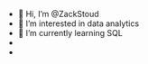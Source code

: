 - 👋 Hi, I’m @ZackStoud
- 👀 I’m interested in data analytics
- 🌱 I’m currently learning SQL
- 
- 

<!---
ZackStoud/ZackStoud is a ✨ special ✨ repository because its `README.md` (this file) appears on your GitHub profile.
You can click the Preview link to take a look at your changes.
--->
